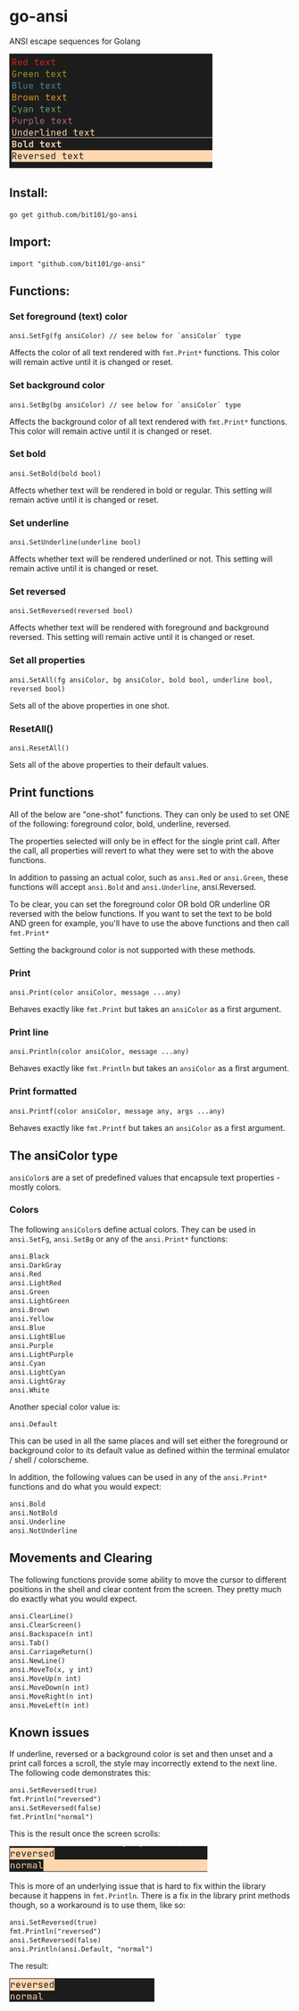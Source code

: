# go-ansi
ANSI escape sequences for Golang

![demo image](images/demo.png)

## Install:

```
go get github.com/bit101/go-ansi
```

## Import:

```
import "github.com/bit101/go-ansi"
```

## Functions:

### Set foreground (text) color

```
ansi.SetFg(fg ansiColor) // see below for `ansiColor` type
```

Affects the color of all text rendered with `fmt.Print*` functions. This color will remain active until it is changed or reset.

### Set background color

```
ansi.SetBg(bg ansiColor) // see below for `ansiColor` type
```

Affects the background color of all text rendered with `fmt.Print*` functions. This color will remain active until it is changed or reset.

### Set bold

```
ansi.SetBold(bold bool)
```

Affects whether text will be rendered in bold or regular. This setting will remain active until it is changed or reset.

### Set underline

```
ansi.SetUnderline(underline bool)
```

Affects whether text will be rendered underlined or not. This setting will remain active until it is changed or reset.

### Set reversed

```
ansi.SetReversed(reversed bool)
```

Affects whether text will be rendered with foreground and background reversed. This setting will remain active until it is changed or reset.

### Set all properties

```
ansi.SetAll(fg ansiColor, bg ansiColor, bold bool, underline bool, reversed bool)
```

Sets all of the above properties in one shot.

### ResetAll()

```
ansi.ResetAll()
```

Sets all of the above properties to their default values.

## Print functions

All of the below are "one-shot" functions. They can only be used to set ONE of the following: foreground color, bold, underline, reversed.

The properties selected will only be in effect for the single print call. After the call, all properties will revert to what they were set to with the above functions.

In addition to passing an actual color, such as `ansi.Red` or `ansi.Green`, these functions will accept `ansi.Bold` and `ansi.Underline`, ansi.Reversed.

To be clear, you can set the foreground color OR bold OR underline OR reversed with the below functions. If you want to set the text to be bold AND green for example, you'll have to use the above functions and then call `fmt.Print*`

Setting the background color is not supported with these methods.

### Print

```
ansi.Print(color ansiColor, message ...any)
```

Behaves exactly like `fmt.Print` but takes an `ansiColor` as a first argument.

### Print line

```
ansi.Println(color ansiColor, message ...any)
```

Behaves exactly like `fmt.Println` but takes an `ansiColor` as a first argument.

### Print formatted

```
ansi.Printf(color ansiColor, message any, args ...any)
```

Behaves exactly like `fmt.Printf` but takes an `ansiColor` as a first argument.

## The ansiColor type

`ansiColor`s are a set of predefined values that encapsule text properties - mostly colors.

### Colors

The following `ansiColor`s define actual colors. They can be used in `ansi.SetFg`, `ansi.SetBg` or any of the `ansi.Print*` functions:

```
ansi.Black
ansi.DarkGray
ansi.Red
ansi.LightRed
ansi.Green
ansi.LightGreen
ansi.Brown
ansi.Yellow
ansi.Blue
ansi.LightBlue
ansi.Purple
ansi.LightPurple
ansi.Cyan
ansi.LightCyan
ansi.LightGray
ansi.White
```

Another special color value is:

```
ansi.Default
```

This can be used in all the same places and will set either the foreground or background color to its default value as defined within the terminal emulator / shell / colorscheme.

In addition, the following values can be used in any of the `ansi.Print*` functions and do what you would expect:

```
ansi.Bold
ansi.NotBold
ansi.Underline
ansi.NotUnderline
```

## Movements and Clearing

The following functions provide some ability to move the cursor to different positions in the shell and clear content from the screen. They pretty much do exactly what you would expect.

```
ansi.ClearLine()
ansi.ClearScreen()
ansi.Backspace(n int)
ansi.Tab()
ansi.CarriageReturn()
ansi.NewLine()
ansi.MoveTo(x, y int)
ansi.MoveUp(n int)
ansi.MoveDown(n int)
ansi.MoveRight(n int)
ansi.MoveLeft(n int)
```

## Known issues

If underline, reversed or a background color is set and then unset and a print call forces a scroll, the style may incorrectly extend to the next line. The following code demonstrates this:

```
ansi.SetReversed(true)
fmt.Println("reversed")
ansi.SetReversed(false)
fmt.Println("normal")
```

This is the result once the screen scrolls:

![image issue](images/reversedissue.png)

This is more of an underlying issue that is hard to fix within the library because it happens in `fmt.Println`. There is a fix in the library print methods though, so a workaround is to use them, like so:

```
ansi.SetReversed(true)
fmt.Println("reversed")
ansi.SetReversed(false)
ansi.Println(ansi.Default, "normal")
```

The result:

![image fixed](images/reversedfixed.png)
